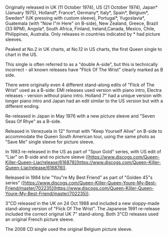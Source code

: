 Originally released in UK (11 October 1974), US (21 October 1974), Japan\* (January 1975), Holland\*, France\*, Germany\*, Italy\*, Spain\*, Belgium\*, Sweden\* (UK pressing with custom sleeve), Portugal\*, Yugoslavia\*, Guatemala (with "Now I"m Here" on B-side), New Zealand, Greece, Brazil (33 RPM), Angola\*, South Africa, Finland, Ireland,Canada, Mexico, Chile, Philippines, Australia. Only releases in countries indicated by \* had picture sleeves.

Peaked at No.2 in UK charts, at No.12 in US charts, the first Queen single to chart in the US.

This single is often referred to as a "double A-side", but this is technically incorrect - all known releases have "Flick Of The Wrist" clearly marked as B side.

There were originally even 4 different stand-along edits of "Flick of The Wrist" used as a B-side: EMI releases used version with piano intro, Electra releases - version without piano intro. Holland 7" had a unique version with longer piano intro and Japan had an edit similar to the US version but with a different ending.

Re-released in Japan in May 1976 with a new picture sleeve and "Seven Seas Of Rhye" as a B-side.

Released in Venezuela in 12" format with "Keep Yourself Alive" on B-side to accommodate the Queen South American tour, using the same photo as "Save Me" single sleeve for picture sleeve.

In 1983 re-released in the US as part of "Spun Gold" series, with US edit of "Liar" on B-side and no picture sleeve ([https://www.discogs.com/Queen-Killer-Queen-Liar/release/616878](https://www.discogs.com/Queen-Killer-Queen-Liar/release/616878)).

Released in 1984 b/w "You"re My Best Friend" as part of "Golden 45"s series" ([https://www.discogs.com/Queen-Killer-Queen-Youre-My-Best-Friend/master/702235](https://www.discogs.com/Queen-Killer-Queen-Youre-My-Best-Friend/master/702235)).

3"CD released in the UK on 24 Oct 1988 and included a new sloppy-made stand-along version of "Flick Of The Wrist". The Japanese 1991 re-release included the correct original UK 7" stand-along. Both 3"CD releases used an original French picture sleeve.

The 2008 CD single used the original Belgium picture sleeve.
